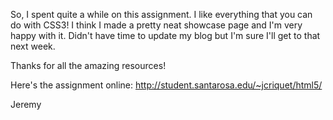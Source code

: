 So, I spent quite a while on this assignment.  I like everything that you can do with CSS3!  I think I made a pretty neat showcase page and I'm very happy with it.  Didn't have time to update my blog but I'm sure I'll get to that next week.

Thanks for all the amazing resources!

Here's the assignment online: http://student.santarosa.edu/~jcriquet/html5/

Jeremy
